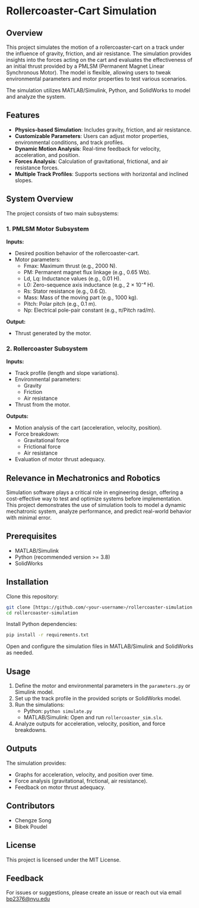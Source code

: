 # Rollercoaster-Cart Simulation

## Overview
This project simulates the motion of a rollercoaster-cart on a track under the influence of gravity, friction, and air resistance. The simulation provides insights into the forces acting on the cart and evaluates the effectiveness of an initial thrust provided by a PMLSM (Permanent Magnet Linear Synchronous Motor). The model is flexible, allowing users to tweak environmental parameters and motor properties to test various scenarios.

The simulation utilizes MATLAB/Simulink, Python, and SolidWorks to model and analyze the system.

## Features
- **Physics-based Simulation**: Includes gravity, friction, and air resistance.
- **Customizable Parameters**: Users can adjust motor properties, environmental conditions, and track profiles.
- **Dynamic Motion Analysis**: Real-time feedback for velocity, acceleration, and position.
- **Forces Analysis**: Calculation of gravitational, frictional, and air resistance forces.
- **Multiple Track Profiles**: Supports sections with horizontal and inclined slopes.

## System Overview
The project consists of two main subsystems:

### 1. PMLSM Motor Subsystem
**Inputs:**
- Desired position behavior of the rollercoaster-cart.
- Motor parameters:
    - Fmax: Maximum thrust (e.g., 2000 N).
    - PM: Permanent magnet flux linkage (e.g., 0.65 Wb).
    - Ld, Lq: Inductance values (e.g., 0.01 H).
    - L0: Zero-sequence axis inductance (e.g., 2 × 10⁻⁴ H).
    - Rs: Stator resistance (e.g., 0.6 Ω).
    - Mass: Mass of the moving part (e.g., 1000 kg).
    - Pitch: Polar pitch (e.g., 0.1 m).
    - Np: Electrical pole-pair constant (e.g., π/Pitch rad/m).

**Output:**
- Thrust generated by the motor.

### 2. Rollercoaster Subsystem
**Inputs:**
- Track profile (length and slope variations).
- Environmental parameters:
    - Gravity
    - Friction
    - Air resistance
- Thrust from the motor.

**Outputs:**
- Motion analysis of the cart (acceleration, velocity, position).
- Force breakdown:
    - Gravitational force
    - Frictional force
    - Air resistance
- Evaluation of motor thrust adequacy.

## Relevance in Mechatronics and Robotics
Simulation software plays a critical role in engineering design, offering a cost-effective way to test and optimize systems before implementation. This project demonstrates the use of simulation tools to model a dynamic mechatronic system, analyze performance, and predict real-world behavior with minimal error.

## Prerequisites
- MATLAB/Simulink
- Python (recommended version >= 3.8)
- SolidWorks

## Installation
Clone this repository:
```bash
git clone [https://github.com/<your-username>/rollercoaster-simulation.git](https://github.com/bk-poudel/Simulation_software_in-Robotics_Project.git
cd rollercoaster-simulation
```

Install Python dependencies:
```bash
pip install -r requirements.txt
```

Open and configure the simulation files in MATLAB/Simulink and SolidWorks as needed.

## Usage
1. Define the motor and environmental parameters in the `parameters.py` or Simulink model.
2. Set up the track profile in the provided scripts or SolidWorks model.
3. Run the simulations:
     - Python: `python simulate.py`
     - MATLAB/Simulink: Open and run `rollercoaster_sim.slx`.
4. Analyze outputs for acceleration, velocity, position, and force breakdowns.

## Outputs
The simulation provides:
- Graphs for acceleration, velocity, and position over time.
- Force analysis (gravitational, frictional, air resistance).
- Feedback on motor thrust adequacy.

## Contributors
- Chengze Song
- Bibek Poudel

## License
This project is licensed under the MIT License.

## Feedback
For issues or suggestions, please create an issue or reach out via email bp2376@nyu.edu
